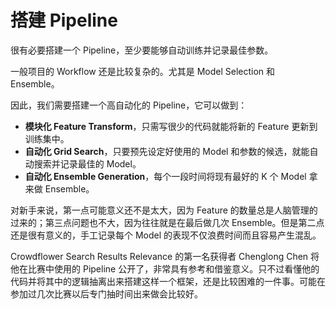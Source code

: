 
# 搭建 Pipeline

很有必要搭建一个 Pipeline，至少要能够自动训练并记录最佳参数。



一般项目的 Workflow 还是比较复杂的。尤其是 Model Selection 和 Ensemble。



因此，我们需要搭建一个高自动化的 Pipeline，它可以做到：

- **模块化 Feature Transform**，只需写很少的代码就能将新的 Feature 更新到训练集中。
- **自动化 Grid Search**，只要预先设定好使用的 Model 和参数的候选，就能自动搜索并记录最佳的 Model。
- **自动化 Ensemble Generation**，每个一段时间将现有最好的 K 个 Model 拿来做 Ensemble。

对新手来说，第一点可能意义还不是太大，因为 Feature 的数量总是人脑管理的过来的；第三点问题也不大，因为往往就是在最后做几次 Ensemble。但是第二点还是很有意义的，手工记录每个 Model 的表现不仅浪费时间而且容易产生混乱。

Crowdflower Search Results Relevance 的第一名获得者 Chenglong Chen 将他在比赛中使用的 Pipeline 公开了，非常具有参考和借鉴意义。只不过看懂他的代码并将其中的逻辑抽离出来搭建这样一个框架，还是比较困难的一件事。可能在参加过几次比赛以后专门抽时间出来做会比较好。

